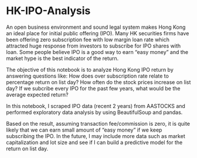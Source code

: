 # HK-IPO-Analysis
An open business environment and sound legal system makes Hong Kong an ideal place for initial public offering (IPO). Many HK securities firms have been offering zero subscription fee with low margin loan rate which attracted huge response from investors to subscribe for IPO shares with loan. Some people believe IPO is a good way to earn “easy money” and the market hype is the best indicator of the return.

The objective of this notebook is to analyze Hong Kong IPO return by answering questions like:	How does over subscription rate relate to percentage return on list day? How often do the stock prices increase on list day? If we subcribe every IPO for the past few years, what would be the average expected return?

In this notebook, I scraped IPO data (recent 2 years) from AASTOCKS and performed exploratory data analysis by using BeautifulSoup and pandas. 

Based on the result, assuming transaction fee/commission is zero, it is quite likely that we can earn small amount of “easy money” if we keep subscribing the IPO. In the future, I may include more data such as market capitalization and lot size and see if I can build a predictive model for the return on list day. 

